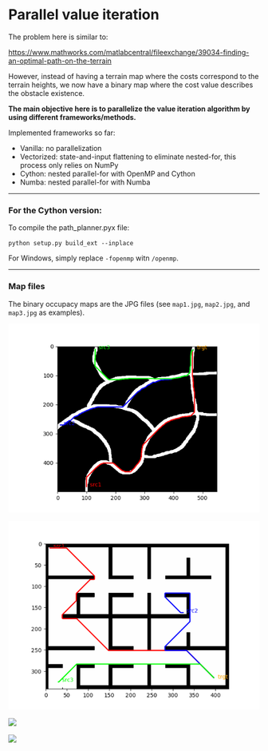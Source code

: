# Parallel value iteration

The problem here is similar to:

https://www.mathworks.com/matlabcentral/fileexchange/39034-finding-an-optimal-path-on-the-terrain

However, instead of having a terrain map where the costs correspond to the terrain heights, we now have a binary map where the cost value describes the obstacle existence. 

**The main objective here is to parallelize the value iteration algorithm by using different frameworks/methods.**

Implemented frameworks so far:

- Vanilla: no parallelization
- Vectorized: state-and-input flattening to eliminate nested-for, this process only relies on NumPy 
- Cython: nested parallel-for with OpenMP and Cython
- Numba: nested parallel-for with Numba
---

### For the Cython version:

To compile the path_planner.pyx file: 

```
python setup.py build_ext --inplace
```

For Windows, simply replace `-fopenmp` witn `/openmp`.

---

### Map files

The binary occupacy maps are the JPG files (see `map1.jpg`, `map2.jpg`, and `map3.jpg` as examples).
 

![](https://github.com/auralius/binary_terrain_value_iteration/blob/main/result_map1.png?raw=true)

![](https://github.com/auralius/binary_terrain_value_iteration/blob/main/result_map2.png?raw=true)

![](https://github.com/auralius/binary_terrain_value_iteration/blob/main/result_map3.png?raw=true)

![](https://github.com/auralius/binary_terrain_value_iteration/blob/main/result_map4.png?raw=true)



